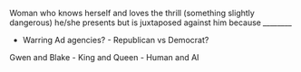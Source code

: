 Woman who knows herself and loves the thrill (something slightly dangerous) he/she presents but is juxtaposed against him because *________*

* Warring Ad agencies? - Republican vs Democrat?

Gwen and Blake - King and Queen - Human and AI